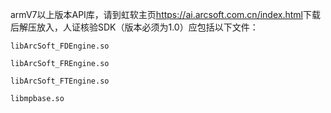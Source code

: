 ﻿armV7以上版本API库，请到虹软主页<https://ai.arcsoft.com.cn/index.html>下载后解压放入，人证核验SDK（版本必须为1.0）应包括以下文件：

	libArcSoft_FDEngine.so

	libArcSoft_FREngine.so

	libArcSoft_FTEngine.so

	libmpbase.so


